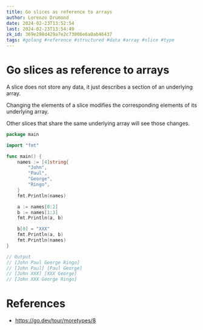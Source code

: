 ```yaml
---
title: Go slices as reference to arrays
author: Lorenzo Drumond
date: 2024-02-23T13:52:54
last: 2024-02-23T13:54:49
zk_id: 369e298d429a7e2c73006e6a0ab46437
tags: #golang #reference #structured #data #array #slice #type
---
```



# Go slices as reference to arrays
A slice does not store any data, it just describes a section of an underlying array.

Changing the elements of a slice modifies the corresponding elements of its underlying array.

Other slices that share the same underlying array will see those changes.

```go
package main

import "fmt"

func main() {
	names := [4]string{
		"John",
		"Paul",
		"George",
		"Ringo",
	}
	fmt.Println(names)

	a := names[0:2]
	b := names[1:3]
	fmt.Println(a, b)

	b[0] = "XXX"
	fmt.Println(a, b)
	fmt.Println(names)
}

// Output
// [John Paul George Ringo]
// [John Paul] [Paul George]
// [John XXX] [XXX George]
// [John XXX George Ringo]
```

# References
- https://go.dev/tour/moretypes/8

